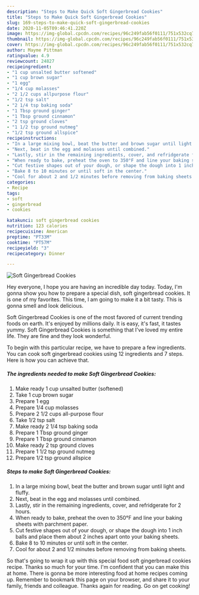 ```yaml
---
description: "Steps to Make Quick Soft Gingerbread Cookies"
title: "Steps to Make Quick Soft Gingerbread Cookies"
slug: 169-steps-to-make-quick-soft-gingerbread-cookies
date: 2020-11-05T09:46:41.220Z
image: https://img-global.cpcdn.com/recipes/96c249fab56f0111/751x532cq70/soft-gingerbread-cookies-recipe-main-photo.jpg
thumbnail: https://img-global.cpcdn.com/recipes/96c249fab56f0111/751x532cq70/soft-gingerbread-cookies-recipe-main-photo.jpg
cover: https://img-global.cpcdn.com/recipes/96c249fab56f0111/751x532cq70/soft-gingerbread-cookies-recipe-main-photo.jpg
author: Mayme Pittman
ratingvalue: 4.9
reviewcount: 24827
recipeingredient:
- "1 cup unsalted butter softened"
- "1 cup brown sugar"
- "1 egg"
- "1/4 cup molasses"
- "2 1/2 cups allpurpose flour"
- "1/2 tsp salt"
- "2 1/4 tsp baking soda"
- "1 Tbsp ground ginger"
- "1 Tbsp ground cinnamon"
- "2 tsp ground cloves"
- "1 1/2 tsp ground nutmeg"
- "1/2 tsp ground allspice"
recipeinstructions:
- "In a large mixing bowl, beat the butter and brown sugar until light and fluffy."
- "Next, beat in the egg and molasses until combined."
- "Lastly, stir in the remaining ingredients, cover, and refridgerate for 2 hours."
- "When ready to bake, preheat the oven to 350°F and line your baking sheets with parchment paper."
- "Cut festive shapes out of your dough, or shape the dough into 1 inch balls and place them about 2 inches apart onto your baking sheets."
- "Bake 8 to 10 minutes or until soft in the center."
- "Cool for about 2 and 1/2 minutes before removing from baking sheets."
categories:
- Recipe
tags:
- soft
- gingerbread
- cookies

katakunci: soft gingerbread cookies 
nutrition: 123 calories
recipecuisine: American
preptime: "PT33M"
cooktime: "PT57M"
recipeyield: "3"
recipecategory: Dinner

---
```



![Soft Gingerbread Cookies](https://img-global.cpcdn.com/recipes/96c249fab56f0111/751x532cq70/soft-gingerbread-cookies-recipe-main-photo.jpg)

Hey everyone, I hope you are having an incredible day today. Today, I'm gonna show you how to prepare a special dish, soft gingerbread cookies. It is one of my favorites. This time, I am going to make it a bit tasty. This is gonna smell and look delicious.



Soft Gingerbread Cookies is one of the most favored of current trending foods on earth. It's enjoyed by millions daily. It is easy, it's fast, it tastes yummy. Soft Gingerbread Cookies is something that I've loved my entire life. They are fine and they look wonderful.


To begin with this particular recipe, we have to prepare a few ingredients. You can cook soft gingerbread cookies using 12 ingredients and 7 steps. Here is how you can achieve that.

<!--inarticleads1-->

##### The ingredients needed to make Soft Gingerbread Cookies:

1. Make ready 1 cup unsalted butter (softened)
1. Take 1 cup brown sugar
1. Prepare 1 egg
1. Prepare 1/4 cup molasses
1. Prepare 2 1/2 cups all-purpose flour
1. Take 1/2 tsp salt
1. Make ready 2 1/4 tsp baking soda
1. Prepare 1 Tbsp ground ginger
1. Prepare 1 Tbsp ground cinnamon
1. Make ready 2 tsp ground cloves
1. Prepare 1 1/2 tsp ground nutmeg
1. Prepare 1/2 tsp ground allspice




<!--inarticleads2-->

##### Steps to make Soft Gingerbread Cookies:

1. In a large mixing bowl, beat the butter and brown sugar until light and fluffy.
1. Next, beat in the egg and molasses until combined.
1. Lastly, stir in the remaining ingredients, cover, and refridgerate for 2 hours.
1. When ready to bake, preheat the oven to 350°F and line your baking sheets with parchment paper.
1. Cut festive shapes out of your dough, or shape the dough into 1 inch balls and place them about 2 inches apart onto your baking sheets.
1. Bake 8 to 10 minutes or until soft in the center.
1. Cool for about 2 and 1/2 minutes before removing from baking sheets.




So that's going to wrap it up with this special food soft gingerbread cookies recipe. Thanks so much for your time. I'm confident that you can make this at home. There is gonna be more interesting food at home recipes coming up. Remember to bookmark this page on your browser, and share it to your family, friends and colleague. Thanks again for reading. Go on get cooking!
